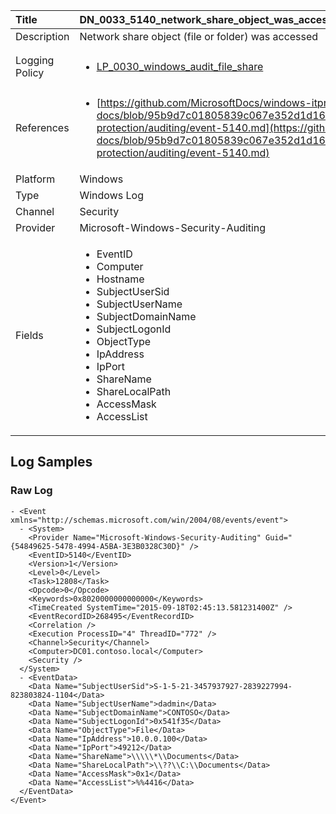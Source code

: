 | Title          | DN_0033_5140_network_share_object_was_accessed                                                                                                      |
|:---------------|:-----------------------------------------------------------------------------------------------------------------|
| Description    | Network share object (file or folder) was accessed
                                                                                                |
| Logging Policy | <ul><li>[LP_0030_windows_audit_file_share](../Logging_Policies/LP_0030_windows_audit_file_share.md)</li></ul> |
| References     | <ul><li>[https://github.com/MicrosoftDocs/windows-itpro-docs/blob/95b9d7c01805839c067e352d1d16702604b15f11/windows/security/threat-protection/auditing/event-5140.md](https://github.com/MicrosoftDocs/windows-itpro-docs/blob/95b9d7c01805839c067e352d1d16702604b15f11/windows/security/threat-protection/auditing/event-5140.md)</li></ul>                                  |
| Platform       | Windows   |
| Type           | Windows Log 		|
| Channel        | Security    |
| Provider       | Microsoft-Windows-Security-Auditing   |
| Fields         | <ul><li>EventID</li><li>Computer</li><li>Hostname</li><li>SubjectUserSid</li><li>SubjectUserName</li><li>SubjectDomainName</li><li>SubjectLogonId</li><li>ObjectType</li><li>IpAddress</li><li>IpPort</li><li>ShareName</li><li>ShareLocalPath</li><li>AccessMask</li><li>AccessList</li></ul>                                               |


## Log Samples

### Raw Log

```
- <Event xmlns="http://schemas.microsoft.com/win/2004/08/events/event">
  - <System>
    <Provider Name="Microsoft-Windows-Security-Auditing" Guid="{54849625-5478-4994-A5BA-3E3B0328C30D}" /> 
    <EventID>5140</EventID> 
    <Version>1</Version> 
    <Level>0</Level> 
    <Task>12808</Task> 
    <Opcode>0</Opcode> 
    <Keywords>0x8020000000000000</Keywords> 
    <TimeCreated SystemTime="2015-09-18T02:45:13.581231400Z" /> 
    <EventRecordID>268495</EventRecordID> 
    <Correlation /> 
    <Execution ProcessID="4" ThreadID="772" /> 
    <Channel>Security</Channel> 
    <Computer>DC01.contoso.local</Computer> 
    <Security /> 
  </System>
  - <EventData>
    <Data Name="SubjectUserSid">S-1-5-21-3457937927-2839227994-823803824-1104</Data> 
    <Data Name="SubjectUserName">dadmin</Data> 
    <Data Name="SubjectDomainName">CONTOSO</Data> 
    <Data Name="SubjectLogonId">0x541f35</Data> 
    <Data Name="ObjectType">File</Data> 
    <Data Name="IpAddress">10.0.0.100</Data> 
    <Data Name="IpPort">49212</Data> 
    <Data Name="ShareName">\\\\\*\\Documents</Data> 
    <Data Name="ShareLocalPath">\\??\\C:\\Documents</Data> 
    <Data Name="AccessMask">0x1</Data> 
    <Data Name="AccessList">%%4416</Data> 
  </EventData>
</Event>

```





